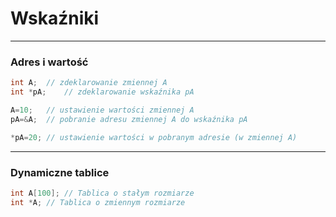 # Wskaźniki

***

### Adres i wartość

```c
int A;  // zdeklarowanie zmiennej A
int *pA;    // zdeklarowanie wskaźnika pA

A=10;   // ustawienie wartości zmiennej A
pA=&A;  // pobranie adresu zmiennej A do wskaźnika pA

*pA=20; // ustawienie wartości w pobranym adresie (w zmiennej A) 
```

***

### Dynamiczne tablice

```c
int A[100]; // Tablica o stałym rozmiarze
int *A; // Tablica o zmiennym rozmiarze
```